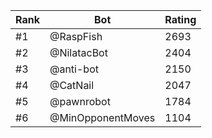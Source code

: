 Rank|Bot|Rating
---|---|---
#1|@RaspFish|2693
#2|@NilatacBot|2404
#3|@anti-bot|2150
#4|@CatNail|2047
#5|@pawnrobot|1784
#6|@MinOpponentMoves|1104
